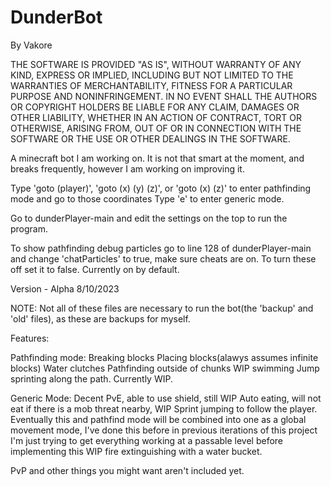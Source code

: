 # DunderBot
By Vakore

THE SOFTWARE IS PROVIDED "AS IS", WITHOUT WARRANTY OF ANY KIND, EXPRESS OR IMPLIED, INCLUDING BUT NOT LIMITED TO THE WARRANTIES OF MERCHANTABILITY, FITNESS FOR A PARTICULAR PURPOSE AND NONINFRINGEMENT. IN NO EVENT SHALL THE AUTHORS OR COPYRIGHT HOLDERS BE LIABLE FOR ANY CLAIM, DAMAGES OR OTHER LIABILITY, WHETHER IN AN ACTION OF CONTRACT, TORT OR OTHERWISE, ARISING FROM, OUT OF OR IN CONNECTION WITH THE SOFTWARE OR THE USE OR OTHER DEALINGS IN THE SOFTWARE.

A minecraft bot I am working on. It is not that smart at the moment, and breaks frequently, however I am working on improving it.

Type 'goto (player)', 'goto (x) (y) (z)', or 'goto (x) (z)' to enter pathfinding mode and go to those coordinates
Type 'e' to enter generic mode.

Go to dunderPlayer-main and edit the settings on the top to run the program.

To show pathfinding debug particles go to line 128 of dunderPlayer-main and change 'chatParticles' to true, make sure cheats are on. To turn these off set it to false. Currently on by default.

Version - Alpha 8/10/2023

NOTE: Not all of these files are necessary to run the bot(the 'backup' and 'old' files), as these are backups for myself.

Features:

Pathfinding mode:
Breaking blocks
Placing blocks(alawys assumes infinite blocks)
Water clutches
Pathfinding outside of chunks
WIP swimming
Jump sprinting along the path. Currently WIP.

Generic Mode:
Decent PvE, able to use shield, still WIP
Auto eating, will not eat if there is a mob threat nearby, WIP
Sprint jumping to follow the player. Eventually this and pathfind mode will be combined into one as a global movement mode, I've done this before in previous iterations of this project I'm just trying to get everything working at a passable level before implementing this
WIP fire extinguishing with a water bucket.

PvP and other things you might want aren't included yet.
